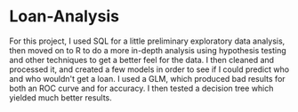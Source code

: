 # Loan-Analysis
For this project, I used SQL for a little preliminary exploratory data analysis, then moved on to R to do a more in-depth analysis using hypothesis testing and other techniques to get a better feel for the data.
I then cleaned and processed it, and created a few models in order to see if I could predict who and who wouldn't get a loan.
I used a GLM, which produced bad results for both an ROC curve and for accuracy. I then tested a decision tree which yielded much better results.
